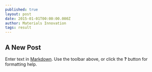 ```yaml
---
published: true
layout: post
date: 2015-01-01T00:00:00.000Z
author: Materials Innovation
tags: result
---
```


## A New Post

Enter text in [Markdown](http://daringfireball.net/projects/markdown/). Use the toolbar above, or click the **?** button for formatting help.
